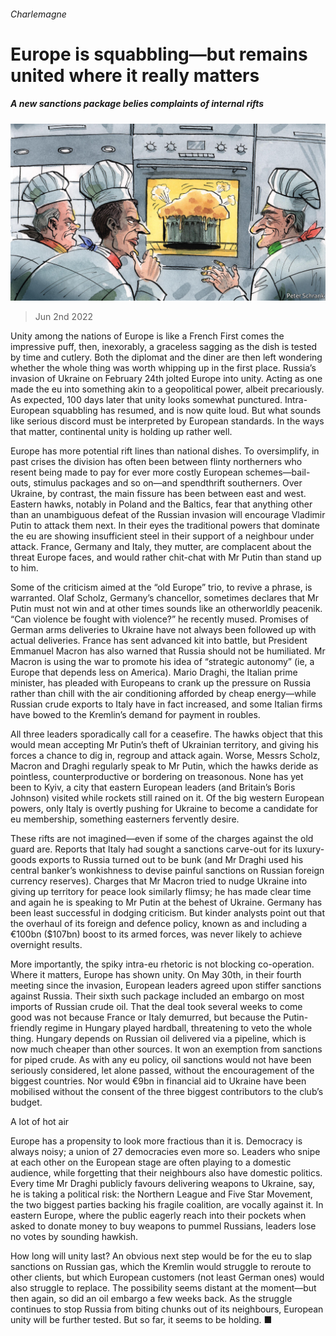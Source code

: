 ###### Charlemagne

# Europe is squabbling—but remains united where it really matters 

##### A new sanctions package belies complaints of internal rifts 

![image](images/20220604_EUD000.jpg) 

> Jun 2nd 2022 

Unity among the nations of Europe is like a French First comes the impressive puff, then, inexorably, a graceless sagging as the dish is tested by time and cutlery. Both the diplomat and the diner are then left wondering whether the whole thing was worth whipping up in the first place. Russia’s invasion of Ukraine on February 24th jolted Europe into unity. Acting as one made the eu into something akin to a geopolitical power, albeit precariously. As expected, 100 days later that unity looks somewhat punctured. Intra-European squabbling has resumed, and is now quite loud. But what sounds like serious discord must be interpreted by European standards. In the ways that matter, continental unity is holding up rather well.

Europe has more potential rift lines than national dishes. To oversimplify, in past crises the division has often been between flinty northerners who resent being made to pay for ever more costly European schemes—bail-outs, stimulus packages and so on—and spendthrift southerners. Over Ukraine, by contrast, the main fissure has been between east and west. Eastern hawks, notably in Poland and the Baltics, fear that anything other than an unambiguous defeat of the Russian invasion will encourage Vladimir Putin to attack them next. In their eyes the traditional powers that dominate the eu are showing insufficient steel in their support of a neighbour under attack. France, Germany and Italy, they mutter, are complacent about the threat Europe faces, and would rather chit-chat with Mr Putin than stand up to him.

Some of the criticism aimed at the “old Europe” trio, to revive a phrase, is warranted. Olaf Scholz, Germany’s chancellor, sometimes declares that Mr Putin must not win and at other times sounds like an otherworldly peacenik. “Can violence be fought with violence?” he recently mused. Promises of German arms deliveries to Ukraine have not always been followed up with actual deliveries. France has sent advanced kit into battle, but President Emmanuel Macron has also warned that Russia should not be humiliated. Mr Macron is using the war to promote his idea of “strategic autonomy” (ie, a Europe that depends less on America). Mario Draghi, the Italian prime minister, has pleaded with Europeans to crank up the pressure on Russia rather than chill with the air conditioning afforded by cheap energy—while Russian crude exports to Italy have in fact increased, and some Italian firms have bowed to the Kremlin’s demand for payment in roubles. 

All three leaders sporadically call for a ceasefire. The hawks object that this would mean accepting Mr Putin’s theft of Ukrainian territory, and giving his forces a chance to dig in, regroup and attack again. Worse, Messrs Scholz, Macron and Draghi regularly speak to Mr Putin, which the hawks deride as pointless, counterproductive or bordering on treasonous. None has yet been to Kyiv, a city that eastern European leaders (and Britain’s Boris Johnson) visited while rockets still rained on it. Of the big western European powers, only Italy is overtly pushing for Ukraine to become a candidate for eu membership, something easterners fervently desire. 

These rifts are not imagined—even if some of the charges against the old guard are. Reports that Italy had sought a sanctions carve-out for its luxury-goods exports to Russia turned out to be bunk (and Mr Draghi used his central banker’s wonkishness to devise painful sanctions on Russian foreign currency reserves). Charges that Mr Macron tried to nudge Ukraine into giving up territory for peace look similarly flimsy; he has made clear time and again he is speaking to Mr Putin at the behest of Ukraine. Germany has been least successful in dodging criticism. But kinder analysts point out that the overhaul of its foreign and defence policy, known as and including a €100bn ($107bn) boost to its armed forces, was never likely to achieve overnight results.

More importantly, the spiky intra-eu rhetoric is not blocking co-operation. Where it matters, Europe has shown unity. On May 30th, in their fourth meeting since the invasion, European leaders agreed upon stiffer sanctions against Russia. Their sixth such package included an embargo on most imports of Russian crude oil. That the deal took several weeks to come good was not because France or Italy demurred, but because the Putin-friendly regime in Hungary played hardball, threatening to veto the whole thing. Hungary depends on Russian oil delivered via a pipeline, which is now much cheaper than other sources. It won an exemption from sanctions for piped crude. As with any eu policy, oil sanctions would not have been seriously considered, let alone passed, without the encouragement of the biggest countries. Nor would €9bn in financial aid to Ukraine have been mobilised without the consent of the three biggest contributors to the club’s budget.

A lot of hot air

Europe has a propensity to look more fractious than it is. Democracy is always noisy; a union of 27 democracies even more so. Leaders who snipe at each other on the European stage are often playing to a domestic audience, while forgetting that their neighbours also have domestic politics. Every time Mr Draghi publicly favours delivering weapons to Ukraine, say, he is taking a political risk: the Northern League and Five Star Movement, the two biggest parties backing his fragile coalition, are vocally against it. In eastern Europe, where the public eagerly reach into their pockets when asked to donate money to buy weapons to pummel Russians, leaders lose no votes by sounding hawkish.

How long will unity last? An obvious next step would be for the eu to slap sanctions on Russian gas, which the Kremlin would struggle to reroute to other clients, but which European customers (not least German ones) would also struggle to replace. The possibility seems distant at the moment—but then again, so did an oil embargo a few weeks back. As the struggle continues to stop Russia from biting chunks out of its neighbours, European unity will be further tested. But so far, it seems to be holding. ■






